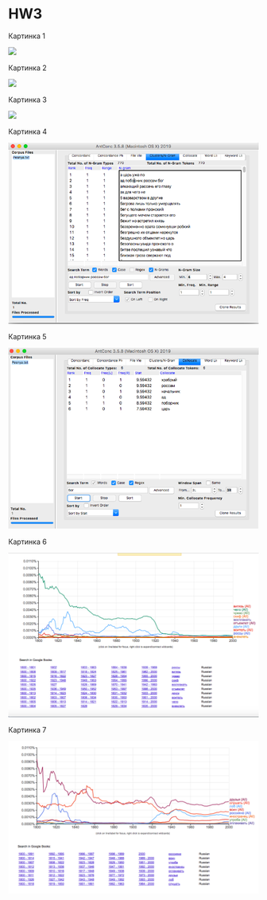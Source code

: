 # HW3

Картинка 1

![](1к.png)

Картинка 2

![](2к.png)

Картинка 3

![](3к.png)

Картинка 4

![](пом.png)

Картинка 5

![](пум.png)

Картинка 6

![](пим.png)

Картинка 7

![](пюм.png)
